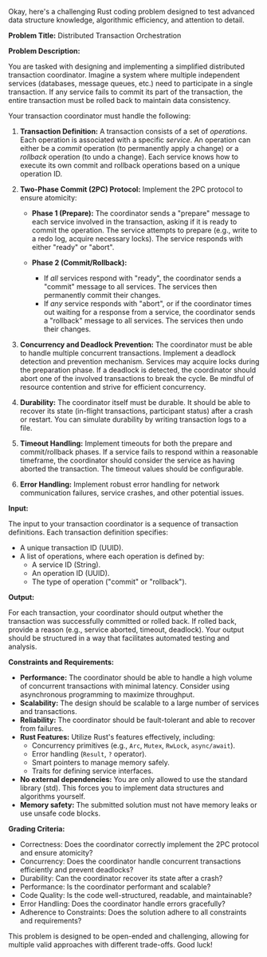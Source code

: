 Okay, here's a challenging Rust coding problem designed to test advanced data structure knowledge, algorithmic efficiency, and attention to detail.

**Problem Title:** Distributed Transaction Orchestration

**Problem Description:**

You are tasked with designing and implementing a simplified distributed transaction coordinator. Imagine a system where multiple independent services (databases, message queues, etc.) need to participate in a single transaction. If any service fails to commit its part of the transaction, the entire transaction must be rolled back to maintain data consistency.

Your transaction coordinator must handle the following:

1.  **Transaction Definition:** A transaction consists of a set of *operations*. Each operation is associated with a specific *service*. An operation can either be a *commit* operation (to permanently apply a change) or a *rollback* operation (to undo a change). Each service knows how to execute its own commit and rollback operations based on a unique operation ID.

2.  **Two-Phase Commit (2PC) Protocol:** Implement the 2PC protocol to ensure atomicity:

    *   **Phase 1 (Prepare):** The coordinator sends a "prepare" message to each service involved in the transaction, asking if it is ready to commit the operation. The service attempts to prepare (e.g., write to a redo log, acquire necessary locks). The service responds with either "ready" or "abort".

    *   **Phase 2 (Commit/Rollback):**
        *   If *all* services respond with "ready", the coordinator sends a "commit" message to all services. The services then permanently commit their changes.
        *   If *any* service responds with "abort", or if the coordinator times out waiting for a response from a service, the coordinator sends a "rollback" message to all services. The services then undo their changes.

3.  **Concurrency and Deadlock Prevention:** The coordinator must be able to handle multiple concurrent transactions. Implement a deadlock detection and prevention mechanism. Services may acquire locks during the preparation phase. If a deadlock is detected, the coordinator should abort one of the involved transactions to break the cycle. Be mindful of resource contention and strive for efficient concurrency.

4.  **Durability:** The coordinator itself must be durable. It should be able to recover its state (in-flight transactions, participant status) after a crash or restart. You can simulate durability by writing transaction logs to a file.

5.  **Timeout Handling:** Implement timeouts for both the prepare and commit/rollback phases. If a service fails to respond within a reasonable timeframe, the coordinator should consider the service as having aborted the transaction. The timeout values should be configurable.

6.  **Error Handling:** Implement robust error handling for network communication failures, service crashes, and other potential issues.

**Input:**

The input to your transaction coordinator is a sequence of transaction definitions. Each transaction definition specifies:

*   A unique transaction ID (UUID).
*   A list of operations, where each operation is defined by:
    *   A service ID (String).
    *   An operation ID (UUID).
    *   The type of operation ("commit" or "rollback").

**Output:**

For each transaction, your coordinator should output whether the transaction was successfully committed or rolled back. If rolled back, provide a reason (e.g., service aborted, timeout, deadlock). Your output should be structured in a way that facilitates automated testing and analysis.

**Constraints and Requirements:**

*   **Performance:** The coordinator should be able to handle a high volume of concurrent transactions with minimal latency.  Consider using asynchronous programming to maximize throughput.
*   **Scalability:** The design should be scalable to a large number of services and transactions.
*   **Reliability:** The coordinator should be fault-tolerant and able to recover from failures.
*   **Rust Features:**  Utilize Rust's features effectively, including:
    *   Concurrency primitives (e.g., `Arc`, `Mutex`, `RwLock`, `async/await`).
    *   Error handling (`Result`, `?` operator).
    *   Smart pointers to manage memory safely.
    *   Traits for defining service interfaces.
*   **No external dependencies:** You are only allowed to use the standard library (std). This forces you to implement data structures and algorithms yourself.
*   **Memory safety:** The submitted solution must not have memory leaks or use unsafe code blocks.

**Grading Criteria:**

*   Correctness: Does the coordinator correctly implement the 2PC protocol and ensure atomicity?
*   Concurrency: Does the coordinator handle concurrent transactions efficiently and prevent deadlocks?
*   Durability: Can the coordinator recover its state after a crash?
*   Performance: Is the coordinator performant and scalable?
*   Code Quality: Is the code well-structured, readable, and maintainable?
*   Error Handling: Does the coordinator handle errors gracefully?
*   Adherence to Constraints: Does the solution adhere to all constraints and requirements?

This problem is designed to be open-ended and challenging, allowing for multiple valid approaches with different trade-offs. Good luck!
